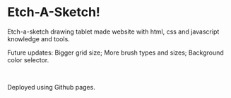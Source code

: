 <h1>Etch-A-Sketch!</h1>
Etch-a-sketch drawing tablet made website with html, css and javascript knowledge and tools.

<br>

Future updates: Bigger grid size; More brush types and sizes; Background color selector.

<br>

Deployed using Github pages.
